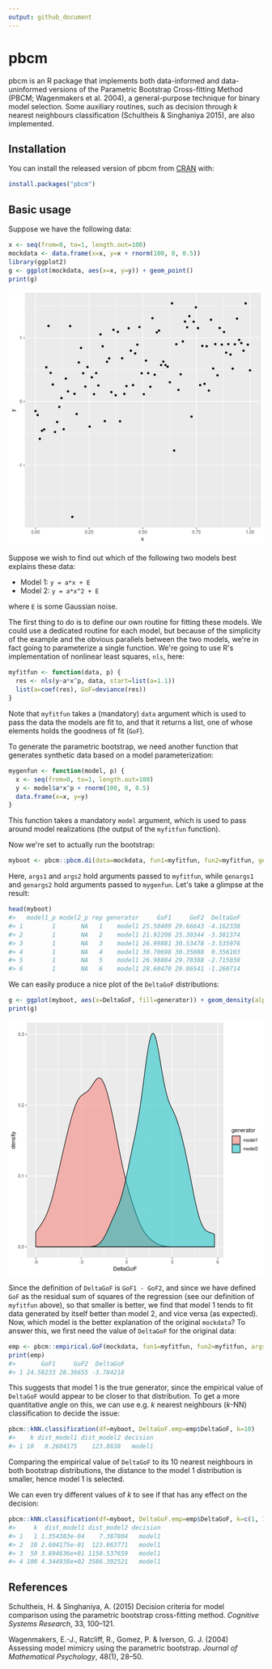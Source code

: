 ```yaml
---
output: github_document
---
```


<!-- README.md is generated from README.Rmd. Please edit that file -->


# pbcm

pbcm is an R package that implements both data-informed and data-uninformed versions of the Parametric Bootstrap Cross-fitting Method (PBCM; Wagenmakers et al. 2004), a general-purpose technique for binary model selection. Some auxiliary routines, such as decision through *k* nearest neighbours classification (Schultheis & Singhaniya 2015), are also implemented.

## Installation

You can install the released version of pbcm from [CRAN](https://CRAN.R-project.org) with:

``` r
install.packages("pbcm")
```

## Basic usage

Suppose we have the following data:


```r
x <- seq(from=0, to=1, length.out=100)
mockdata <- data.frame(x=x, y=x + rnorm(100, 0, 0.5))
library(ggplot2)
g <- ggplot(mockdata, aes(x=x, y=y)) + geom_point()
print(g)
```

![plot of chunk mockdata](man/figures/README-mockdata-1.png)

Suppose we wish to find out which of the following two models best explains these data:

* Model 1: `y = a*x + E`
* Model 2: `y = a*x^2 + E`

where `E` is some Gaussian noise.

The first thing to do is to define our own routine for fitting these models. We could use a dedicated routine for each model, but because of the simplicity of the example and the obvious parallels between the two models, we're in fact going to parameterize a single function. We're going to use R's implementation of nonlinear least squares, `nls`, here:


```r
myfitfun <- function(data, p) {
  res <- nls(y~a*x^p, data, start=list(a=1.1))
  list(a=coef(res), GoF=deviance(res))
}
```

Note that `myfitfun` takes a (mandatory) `data` argument which is used to pass the data the models are fit to, and that it returns a list, one of whose elements holds the goodness of fit (`GoF`).

To generate the parametric bootstrap, we need another function that generates synthetic data based on a model parameterization:


```r
mygenfun <- function(model, p) {
  x <- seq(from=0, to=1, length.out=100)
  y <- model$a*x^p + rnorm(100, 0, 0.5)
  data.frame(x=x, y=y)
}
```

This function takes a mandatory `model` argument, which is used to pass around model realizations (the output of the `myfitfun` function).

Now we're set to actually run the bootstrap:


```r
myboot <- pbcm::pbcm.di(data=mockdata, fun1=myfitfun, fun2=myfitfun, genfun1=mygenfun, genfun2=mygenfun, reps=100, args1=list(p=1), args2=list(p=2), genargs1=list(p=1), genargs2=list(p=2))
```

Here, `args1` and `args2` hold arguments passed to `myfitfun`, while `genargs1` and `genargs2` hold arguments passed to `mygenfun`. Let's take a glimpse at the result:


```r
head(myboot)
#>   model1_p model2_p rep generator     GoF1     GoF2  DeltaGoF
#> 1        1       NA   1    model1 25.50409 29.66643 -4.162338
#> 2        1       NA   2    model1 21.92206 25.30344 -3.381374
#> 3        1       NA   3    model1 26.99881 30.53478 -3.535976
#> 4        1       NA   4    model1 30.70698 30.35088  0.356103
#> 5        1       NA   5    model1 26.98884 29.70388 -2.715038
#> 6        1       NA   6    model1 28.60470 29.86541 -1.260714
```

We can easily produce a nice plot of the `DeltaGoF` distributions:


```r
g <- ggplot(myboot, aes(x=DeltaGoF, fill=generator)) + geom_density(alpha=0.5)
print(g)
```

![plot of chunk mybootplot](man/figures/README-mybootplot-1.png)

Since the definition of `DeltaGoF` is `GoF1 - GoF2`, and since we have defined `GoF` as the residual sum of squares of the regression (see our definition of `myfitfun` above), so that smaller is better, we find that model 1 tends to fit data generated by itself better than model 2, and vice versa (as expected). Now, which model is the better explanation of the original `mockdata`? To answer this, we first need the value of `DeltaGoF` for the original data:


```r
emp <- pbcm::empirical.GoF(mockdata, fun1=myfitfun, fun2=myfitfun, args1=list(p=1), args2=list(p=2))
print(emp)
#>       GoF1     GoF2  DeltaGoF
#> 1 24.58233 28.36655 -3.784218
```

This suggests that model 1 is the true generator, since the empirical value of `DeltaGoF` would appear to be closer to that distribution. To get a more quantitative angle on this, we can use e.g. *k* nearest neighbours (*k*-NN) classification to decide the issue:


```r
pbcm::kNN.classification(df=myboot, DeltaGoF.emp=emp$DeltaGoF, k=10)
#>    k dist_model1 dist_model2 decision
#> 1 10   0.2604175    123.8638   model1
```

Comparing the empirical value of `DeltaGoF` to its 10 nearest neighbours in both bootstrap distributions, the distance to the model 1 distribution is smaller, hence model 1 is selected.

We can even try different values of *k* to see if that has any effect on the decision:


```r
pbcm::kNN.classification(df=myboot, DeltaGoF.emp=emp$DeltaGoF, k=c(1, 10, 50, 100))
#>     k  dist_model1 dist_model2 decision
#> 1   1 1.354383e-04    7.387804   model1
#> 2  10 2.604175e-01  123.863771   model1
#> 3  50 3.894636e+01 1150.537659   model1
#> 4 100 4.344938e+02 3586.392521   model1
```


## References

Schultheis, H. & Singhaniya, A. (2015) Decision criteria for model comparison using the parametric bootstrap cross-fitting method. *Cognitive Systems Research*, 33, 100–121.

Wagenmakers, E.-J., Ratcliff, R., Gomez, P. & Iverson, G. J. (2004) Assessing model mimicry using the parametric bootstrap. *Journal of Mathematical Psychology*, 48(1), 28–50.
